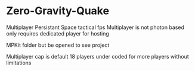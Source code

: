 # Zero-Gravity-Quake
Multiplayer Persistant Space tactical fps
Multiplayer is not photon based only requires dedicated player for hosting

MPKit folder but be opened to see project

Multiplayer cap is default 18 players under coded for more players without limitations
